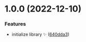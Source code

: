 # 1.0.0 (2022-12-10)


### Features

* initialize library ✨ ([640dda3](https://github.com/ehenon/quiz-answer-validator/commit/640dda3fc300831b40bd3a7bf9ea9cb2b54d5134))

